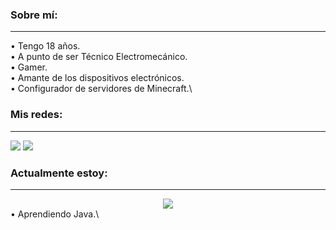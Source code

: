 ### Sobre mí:
-----
• Tengo 18 años.\
• A punto de ser Técnico Electromecánico.\
• Gamer.\
• Amante de los dispositivos electrónicos.\
• Configurador de servidores de Minecraft.\

### Mis redes:
-----
<a href="https://twitter.com/NotMeg4_"><img src="https://www.shareicon.net/data/64x64/2017/06/22/887584_logo_512x512.png"></a> 
<a href="https://twitter.com/NotMeg4_"><img src="https://www.shareicon.net/data/64x64/2017/06/21/887435_logo_512x512.png"></a>

### Actualmente estoy:
-----
<div align="center">
  <img align="center" src="https://lanyard.cnrad.dev/api/326865943915397120?animated=true">
</div>
• Aprendiendo Java.\



